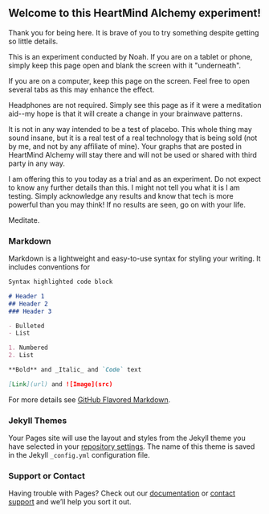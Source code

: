## Welcome to this HeartMind Alchemy experiment!

Thank you for being here.  It is brave of you to try something despite getting so little details.

This is an experiment conducted by Noah.  If you are on a tablet or phone, simply keep this page open and blank the screen with it "underneath".

If you are on a computer, keep this page on the screen.  Feel free to open several tabs as this may enhance the effect.

Headphones are not required.  Simply see this page as if it were a meditation aid--my hope is that it will create a change in your brainwave patterns.

It is not in any way intended to be a test of placebo.  This whole thing may sound insane, but it is a real test of a real technology that is being sold (not by me, and not by any affiliate of mine).  Your graphs that are posted in HeartMind Alchemy will stay there and will not be used or shared with third party in any way.

I am offering this to you today as a trial and as an experiment.  Do not expect to know any further details than this.  I might not tell you what it is I am testing.  Simply acknowledge any results and know that tech is more powerful than you may think!  If no results are seen, go on with your life.

Meditate.

### Markdown

Markdown is a lightweight and easy-to-use syntax for styling your writing. It includes conventions for

```markdown
Syntax highlighted code block

# Header 1
## Header 2
### Header 3

- Bulleted
- List

1. Numbered
2. List

**Bold** and _Italic_ and `Code` text

[Link](url) and ![Image](src)
```

For more details see [GitHub Flavored Markdown](https://guides.github.com/features/mastering-markdown/).

### Jekyll Themes

Your Pages site will use the layout and styles from the Jekyll theme you have selected in your [repository settings](https://github.com/terabera/-/settings). The name of this theme is saved in the Jekyll `_config.yml` configuration file.

### Support or Contact

Having trouble with Pages? Check out our [documentation](https://help.github.com/categories/github-pages-basics/) or [contact support](https://github.com/contact) and we’ll help you sort it out.
